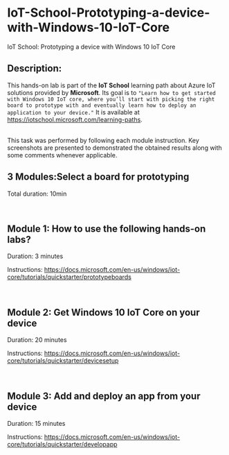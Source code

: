 # IoT-School-Prototyping-a-device-with-Windows-10-IoT-Core
IoT School: Prototyping a device with Windows 10 IoT Core

## Description:
This hands-on lab is part of the **IoT School** learning path about Azure IoT solutions provided by **Microsoft**. Its goal is to ` "Learn how to get started with Windows 10 IoT core, where you’ll start with picking the right board to prototype with and eventually learn how to deploy an application to your device." ` It is available at https://iotschool.microsoft.com/learning-paths.        

<br />
This task was performed by following each module instruction. Key screenshots are presented to demonstrated the obtained results along with some comments whenever applicable.    

<br />



## 3 Modules:Select a board for prototyping

Total duration: 10min  

<br />



## Module 1: How to use the following hands-on labs?

Duration: 3 minutes     

Instructions: https://docs.microsoft.com/en-us/windows/iot-core/tutorials/quickstarter/prototypeboards       



<br />

## Module 2: Get Windows 10 IoT Core on your device      

Duration: 20 minutes     

Instructions: https://docs.microsoft.com/en-us/windows/iot-core/tutorials/quickstarter/devicesetup       


<br />


## Module 3: Add and deploy an app from your device          

Duration: 15 minutes     

Instructions: https://docs.microsoft.com/en-us/windows/iot-core/tutorials/quickstarter/developapp        
